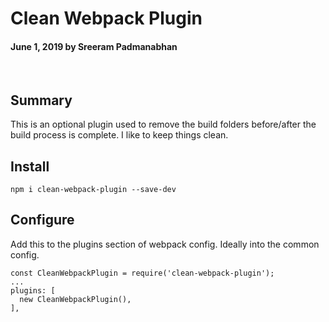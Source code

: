 # Clean Webpack Plugin

#### June 1, 2019 by Sreeram Padmanabhan

&nbsp;

## Summary

This is an optional plugin used to remove the build folders before/after the build process is complete. I like to keep things clean.

## Install

`npm i clean-webpack-plugin --save-dev`

## Configure

Add this to the plugins section of webpack config. Ideally into the common config.

    const CleanWebpackPlugin = require('clean-webpack-plugin');
    ...
    plugins: [
      new CleanWebpackPlugin(),
    ],
